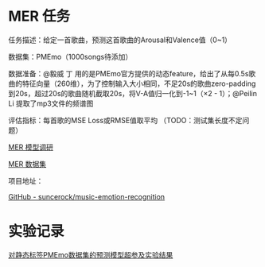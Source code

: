 # MER 任务

任务描述：给定一首歌曲，预测这首歌曲的Arousal和Valence值（0~1）

数据集：PMEmo（1000songs待添加）

数据准备：@毅威 丁 用的是PMEmo官方提供的动态feature，给出了从每0.5s歌曲的特征向量（260维），为了控制输入大小相同，不足20s的歌曲zero-padding到20s，超过20s的歌曲随机截取20s，将V-A值归一化到-1~1（×2 - 1）；@Peilin Li 提取了mp3文件的频谱图

评估指标：每首歌的MSE Loss或RMSE值取平均 （TODO：测试集长度不定问题）

[MER 模型调研](MER%20%E4%BB%BB%E5%8A%A1%20a299d/MER%20%E6%A8%A1%E5%9E%8B%E8%B0%83%E7%A0%94%2026796.csv)

[MER 数据集](MER%20%E4%BB%BB%E5%8A%A1%20a299d/MER%20%E6%95%B0%E6%8D%AE%E9%9B%86%20a1c49.csv)

项目地址：

[GitHub - suncerock/music-emotion-recognition](https://github.com/suncerock/music-emotion-recognition/)

# 实验记录

[对静态标签PMEmo数据集的预测模型超参及实验结果](MER%20%E4%BB%BB%E5%8A%A1%20a299d/%E5%AF%B9%E9%9D%99%E6%80%81%E6%A0%87%E7%AD%BEPMEmo%20b9ecc.csv)